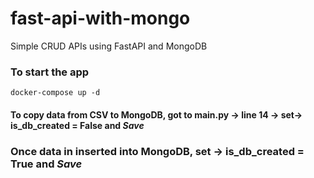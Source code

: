 # fast-api-with-mongo
Simple CRUD APIs using FastAPI and MongoDB
### To start the app
`docker-compose up -d`

#### To copy data from CSV to MongoDB, got to main.py -> line 14 -> set-> is_db_created = False and ***Save***
### Once data in inserted into MongoDB, set -> is_db_created = True and ***Save***
